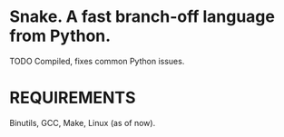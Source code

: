 # Snake. A fast branch-off language from Python.
TODO
Compiled, fixes common Python issues.

# REQUIREMENTS
Binutils, GCC, Make, Linux (as of now).